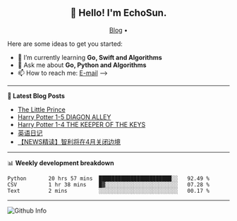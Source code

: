 <h2 align="center">👋 Hello! I'm EchoSun.</h2>
<p align="center">
  <a href="https://blog.echosun.top">Blog</a> •
</p>

Here are some ideas to get you started:

- 🌱 I’m currently learning **Go, Swift and Algorithms**
- 💬 Ask me about **Go, Python and Algorithms**
- 📫 How to reach me: [E-mail](echosun1996@126.com)
-->

-------
**📝 Latest Blog Posts**

<!-- BLOG-POST-LIST:START -->
- [The Little Prince](https://blog.echosun.top/posts/30f86c62.html)
- [Harry Potter 1-5 DIAGON ALLEY](https://blog.echosun.top/posts/1d896b9.html)
- [Harry Potter 1-4 THE KEEPER OF THE KEYS](https://blog.echosun.top/posts/1f4ea593.html)
- [英语日记](https://blog.echosun.top/posts/51ddcc83.html)
- [【NEWS精读】智利将在4月关闭边境](https://blog.echosun.top/posts/4b10b6da.html)
<!-- BLOG-POST-LIST:END -->

-------

📊 **Weekly development breakdown**
<!--START_SECTION:waka-->
```text
Python       20 hrs 57 mins  ███████████████████████░░   92.49 % 
CSV          1 hr 38 mins    █▓░░░░░░░░░░░░░░░░░░░░░░░   07.28 % 
Text         2 mins          ░░░░░░░░░░░░░░░░░░░░░░░░░   00.17 % 
```
<!--END_SECTION:waka-->

-------
![Github Info](https://github-readme-stats.vercel.app/api?username=echosun1996&show_icons=true&count_private=true&hide=prs&theme=default_repocard)
